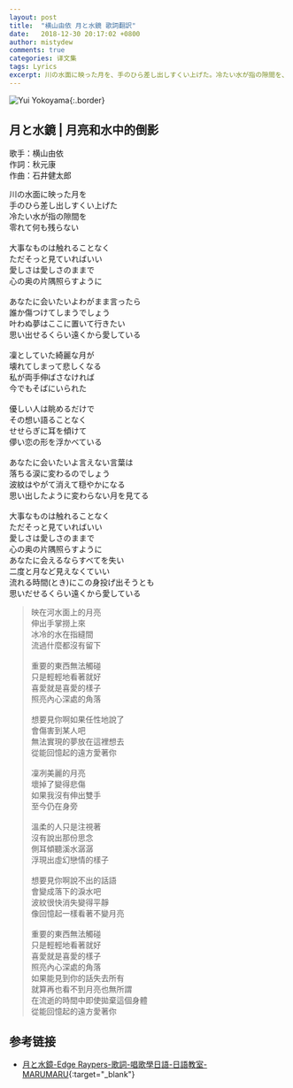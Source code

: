```yaml
---
layout: post
title:  "横山由依 月と水鏡 歌詞翻訳"
date:   2018-12-30 20:17:02 +0800
author: mistydew
comments: true
categories: 译文集
tags: Lyrics
excerpt: 川の水面に映った月を、手のひら差し出しすくい上げた。冷たい水が指の隙間を、零れて何も残らない。
---
```

![Yui Yokoyama](https://mistydew.github.io/assets/images/cover/misc/Yui%20Yokoyama.jpg){:.border}

## 月と水鏡 | 月亮和水中的倒影

歌手：横山由依<br>
作詞：秋元康<br>
作曲：石井健太郎

<div class="lyric-original">
<p>
川の水面に映った月を<br>
手のひら差し出しすくい上げた<br>
冷たい水が指の隙間を<br>
零れて何も残らない<br>
<br>
大事なものは触れることなく<br>
ただそっと見ていればいい<br>
愛しさは愛しさのままで<br>
心の奥の片隅照らすように<br>
<br>
あなたに会いたいよわがまま言ったら<br>
誰か傷つけてしまうでしょう<br>
叶わぬ夢はここに置いて行きたい<br>
思い出せるくらい遠くから愛している<br>
<br>
凜としていた綺麗な月が<br>
壊れてしまって悲しくなる<br>
私が両手伸ばさなければ<br>
今でもそばにいられた<br>
<br>
優しい人は眺めるだけで<br>
その想い語ることなく<br>
せせらぎに耳を傾けて<br>
儚い恋の形を浮かべている<br>
<br>
あなたに会いたいよ言えない言葉は<br>
落ちる涙に変わるのでしょう<br>
波紋はやがて消えて穏やかになる<br>
思い出したように変わらない月を見てる<br>
<br>
大事なものは触れることなく<br>
ただそっと見ていればいい<br>
愛しさは愛しさのままで<br>
心の奥の片隅照らすように<br>
あなたに会えるならすべてを失い<br>
二度と月など見えなくていい<br>
流れる時間(とき)にこの身投げ出そうとも<br>
思いだせるくらい遠くから愛している
</p>
</div>

<div class="lyric-translation">
<blockquote>
映在河水面上的月亮<br>
伸出手掌撈上來<br>
冰冷的水在指縫間<br>
流過什麼都沒有留下<br>
<br>
重要的東西無法觸碰<br>
只是輕輕地看著就好<br>
喜愛就是喜愛的樣子<br>
照亮內心深處的角落<br>
<br>
想要見你啊如果任性地說了<br>
會傷害到某人吧<br>
無法實現的夢放在這裡想去<br>
從能回憶起的遠方愛著你<br>
<br>
凜冽美麗的月亮<br>
壞掉了變得悲傷<br>
如果我沒有伸出雙手<br>
至今仍在身旁<br>
<br>
溫柔的人只是注視著<br>
沒有說出那份思念<br>
側耳傾聽溪水潺潺<br>
浮現出虛幻戀情的樣子<br>
<br>
想要見你啊說不出的話語<br>
會變成落下的淚水吧<br>
波紋很快消失變得平靜<br>
像回憶起一樣看著不變月亮<br>
<br>
重要的東西無法觸碰<br>
只是輕輕地看著就好<br>
喜愛就是喜愛的樣子<br>
照亮內心深處的角落<br>
如果能見到你的話失去所有<br>
就算再也看不到月亮也無所謂<br>
在流逝的時間中即使拋棄這個身體<br>
從能回憶起的遠方愛著你
</blockquote>
</div>

## 参考链接

* [月と水鏡-Edge Raypers-歌詞-唱歌學日語-日語教室-MARUMARU](https://www.jpmarumaru.com/tw/JPSongPlay-6609.html){:target="_blank"}
